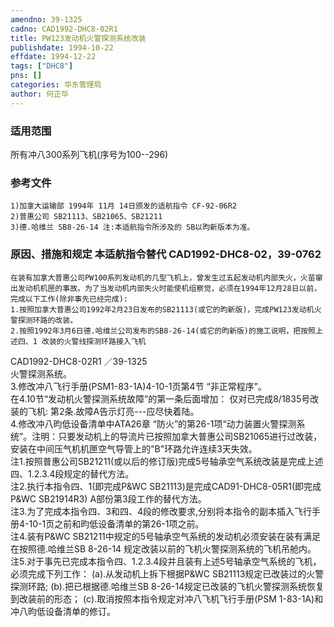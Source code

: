 ```yaml
---
amendno: 39-1325  
cadno: CAD1992-DHC8-02R1  
title: PW123发动机火警探测系统改装  
publishdate: 1994-10-22  
effdate: 1994-12-22  
tags: ["DHC8"]  
pns: []  
categories: 华东管理局  
author: 何正华  
---
```

  
### 适用范围  
所有冲八300系列飞机(序号为100--296)  
  
<!--more-->  
### 参考文件  
    1)加拿大运输部 1994年 11月 14日颁发的适航指令 CF-92-06R2  
    2)普惠公司 SB21113、SB21065、SB21211  
    3)德.哈维兰 SB8-26-14 注:本适航指令所涉及的 SB以昀新版本为准。  
  
### 原因、措施和规定 本适航指令替代 CAD1992-DHC8-02，39-0762  
    在装有加拿大普惠公司PW100系列发动机的几型飞机上，曾发生过五起发动机内部失火，火苗窜出发动机机匣的事故。为了当发动机内部失火时能使机组察觉，必须在1994年12月28日以前，完成以下工作(除非事先已经完成):  
    1.按照加拿大普惠公司1992年2月23日发布的SB21113(或它的昀新版)，完成PW123发动机火警探测环路的改装。  
    2.按照1992年3月6日德.哈维兰公司发布的SB8-26-14(或它的昀新版)的施工说明，把按照上述四、1 改装的火警线探测环路接入飞机  
  
 CAD1992-DHC8-02R1 ／39-1325  
火警探测系统。  
    3.修改冲八飞行手册(PSM1-83-1A)4-10-1页第4节 “非正常程序”。  
在4.10节“发动机火警探测系统故障”的第一条后面增加：     仅对已完成8/1835号改装的飞机: 第2条.故障A告示灯亮---应尽快着陆。  
    4.修改冲八昀低设备清单中ATA26章 “防火”的第26-1项“动力装置火警探测系统”。注明：只要发动机上的导流片已按照加拿大普惠公司SB21065进行过改装，安装在中间压气机机匣空气导管上的"B"环路允许连续3天失效。  
    注1.按照普惠公司SB21211(或以后的修订版)完成5号轴承空气系统改装是完成上述四、1.2.3.4段规定的替代方法。  
注2.执行本指令四、1(即完成P&WC SB21113)是完成CAD91-DHC8-05R1(即完成P&WC SB21914R3) A部份第3段工作的替代方法。  
    注3.为了完成本指令四、3和四、4段的修改要求,分别将本指令的副本插入飞行手册4-10-1页之前和昀低设备清单的第26-1项之前。  
    注4.装有P&WC SB21211中规定的5号轴承空气系统的发动机必须安装在装有满足在按照德.哈维兰SB 8-26-14 规定改装以前的飞机火警探测系统的飞机吊舱内。  
    注5.对于事先已完成本指令四、1.2.3.4段并且装有上述5号轴承空气系统的飞机，必须完成下列工作：     (a).从发动机上拆下根据P&WC SB21113规定已改装过的火警探测环路;     (b).把已根据德.哈维兰SB 8-26-14规定已改装的飞机火警探测系统恢复到改装前的形态；     (c).取消按照本指令规定对冲八飞机飞行手册(PSM 1-83-1A)和冲八昀低设备清单的修订。  
